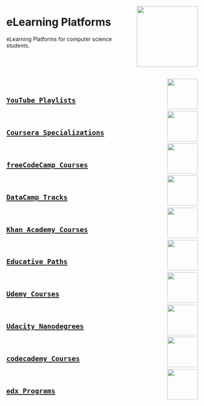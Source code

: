 <a href="/README.md"><img align="right" width="160" src="/logos/elearning-platforms.png"></img></a>

# eLearning Platforms
eLearning Platforms for computer science students.

<br><br><br>

<a href="/youtube-playlists/README.md"><img align="right" width="80" src="/logos/youtube.png"></img></a>
<br>

## [`YouTube Playlists`](/youtube-playlists/README.md)

<a href="/coursera-specializations/README.md"><img align="right" width="80" src="/logos/coursera.png"></img></a>
<br>

## [`Coursera Specializations`](/coursera-specializations/README.md)

<a href="/freecodecamp-courses/README.md"><img align="right" width="80" src="/logos/freecodecamp.png"></img></a>
<br>

## [`freeCodeCamp Courses`](/freecodecamp-courses/README.md)

<a href="/datacamp-tracks/README.md"><img align="right" width="80" src="/logos/datacamp.png"></img></a>
<br>

## [`DataCamp Tracks`](/datacamp-tracks/README.md)

<a href="/khanacademy-courses/README.md"><img align="right" width="80" src="/logos/khanacademy.png"></img></a>
<br>

## [`Khan Academy Courses`](/khanacademy-courses/README.md)

<a href="/educative-paths/README.md"><img align="right" width="80" src="/logos/educative.png"></img></a>
<br>

## [`Educative Paths`](/educative-paths/README.md)

<a href="/udemy-courses/README.md"><img align="right" width="80" src="/logos/udemy.png"></img></a>
<br>

## [`Udemy Courses`](/udemy-courses/README.md)

<a href="/udacity-nanodegrees/README.md"><img align="right" width="80" src="/logos/udacity.png"></img></a>
<br>

## [`Udacity Nanodegrees`](/udacity-nanodegrees/README.md)

<a href="/codeacademy-courses/README.md"><img align="right" width="80" src="/logos/codeacademy.png"></img></a>
<br>

## [`codecademy Courses`](/codeacademy-courses/README.md)

<a href="/edx-programs/README.md"><img align="right" width="80" src="/logos/edx.png"></img></a>
<br>

## [`edx Programs`](/edx-programs/README.md)
